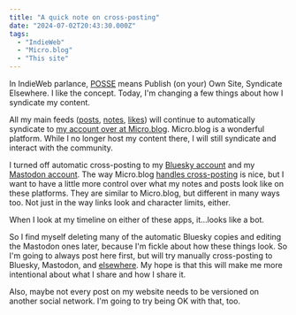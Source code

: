 ```yaml
---
title: "A quick note on cross-posting"
date: "2024-07-02T20:43:30.000Z"
tags: 
  - "IndieWeb"
  - "Micro.blog"
  - "This site"
---
```


In IndieWeb parlance, [POSSE](https://indieweb.org/POSSE) means Publish (on your) Own Site, Syndicate Elsewhere. I like the concept. Today, I'm changing a few things about how I syndicate my content.

All my main feeds ([posts](/posts/), [notes](/notes/), [likes](/likes/)) will continue to automatically syndicate to [my account over at Micro.blog](https://micro.blog/nsmsn). Micro.blog is a wonderful platform. While I no longer host my content there, I will still syndicate and interact with the community.

I turned off automatic cross-posting to my [Bluesky account](https://bsky.app/profile/nicksimson.com) and my [Mastodon account](https://mastodon.design/@nsmsn). The way Micro.blog [handles cross-posting](https://micro.blog/about/indieweb) is nice, but I want to have a little more control over what my notes and posts look like on these platforms. They are similar to Micro.blog, but different in many ways too. Not just in the way links look and character limits, either.

When I look at my timeline on either of these apps, it...looks like a bot.

So I find myself deleting many of the automatic Bluesky copies and editing the Mastodon ones later, because I'm fickle about how these things look. So I'm going to always post here first, but will try manually cross-posting to Bluesky, Mastodon, and [elsewhere](https://nicksimson.com/links/). My hope is that this will make me more intentional about what I share and how I share it.

Also, maybe not every post on my website needs to be versioned on another social network. I'm going to try being OK with that, too.
